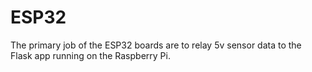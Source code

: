 # ESP32

The primary job of the ESP32 boards are to relay 5v sensor data to the Flask app running on the Raspberry Pi.